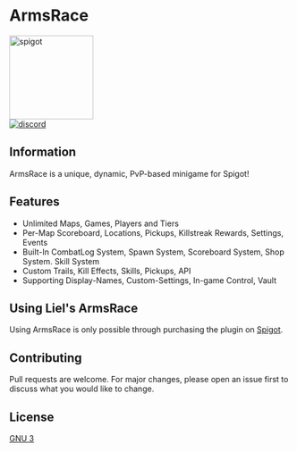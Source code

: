 # ArmsRace

[<img alt="spigot" src="https://lielamar.com/other/github_spigot.png" width=150>](https://www.spigotmc.org/resources/%E2%9A%94%EF%B8%8F-armsrace-minigame-pickups-shops-unlimited-maps-kits-99-configurable-1-8-1-15.78991/)
<br>
[<img alt="discord" src="https://lielamar.com/other/github_discord.png" size=1.5>](https://discord.gg/NzgBrqR)

## Information
ArmsRace is a unique, dynamic, PvP-based minigame for Spigot!

## Features
* Unlimited Maps, Games, Players and Tiers
* Per-Map Scoreboard, Locations, Pickups, Killstreak Rewards, Settings, Events
* Built-In CombatLog System, Spawn System, Scoreboard System, Shop System. Skill System
* Custom Trails, Kill Effects, Skills, Pickups, API
* Supporting Display-Names, Custom-Settings, In-game Control, Vault

## Using Liel's ArmsRace
Using ArmsRace is only possible through purchasing the plugin on [Spigot](https://www.spigotmc.org/resources/%E2%9A%94%EF%B8%8F-armsrace-minigame-pickups-shops-unlimited-maps-kits-99-configurable-1-8-1-15.78991/).

## Contributing
Pull requests are welcome. For major changes, please open an issue first to discuss what you would like to change.

## License
[GNU 3](https://choosealicense.com/licenses/agpl-3.0/)
